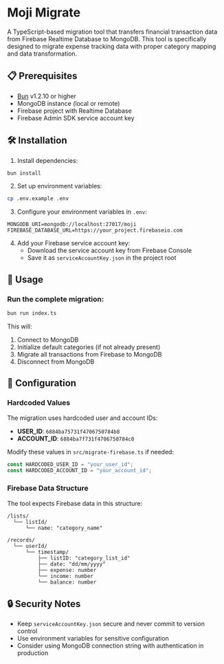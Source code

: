 # Moji Migrate

A TypeScript-based migration tool that transfers financial transaction data from Firebase Realtime Database to MongoDB. This tool is specifically designed to migrate expense tracking data with proper category mapping and data transformation.

## 📋 Prerequisites

- [Bun](https://bun.sh) v1.2.10 or higher
- MongoDB instance (local or remote)
- Firebase project with Realtime Database
- Firebase Admin SDK service account key

## 🛠️ Installation

1. Install dependencies:

```bash
bun install
```

2. Set up environment variables:

```bash
cp .env.example .env
```

3. Configure your environment variables in `.env`:

```env
MONGODB_URI=mongodb://localhost:27017/moji
FIREBASE_DATABASE_URL=https://your_project.firebaseio.com
```

4. Add your Firebase service account key:
   - Download the service account key from Firebase Console
   - Save it as `serviceAccountKey.json` in the project root

## 🚀 Usage

### Run the complete migration:

```bash
bun run index.ts
```

This will:

1. Connect to MongoDB
2. Initialize default categories (if not already present)
3. Migrate all transactions from Firebase to MongoDB
4. Disconnect from MongoDB

## 🔧 Configuration

### Hardcoded Values

The migration uses hardcoded user and account IDs:

- **USER_ID**: `6884ba75731f4706750784b8`
- **ACCOUNT_ID**: `6884ba7f731f4706750784c0`

Modify these values in `src/migrate-firebase.ts` if needed:

```typescript
const HARDCODED_USER_ID = "your_user_id";
const HARDCODED_ACCOUNT_ID = "your_account_id";
```

### Firebase Data Structure

The tool expects Firebase data in this structure:

```
/lists/
  └── listId/
      └── name: "category_name"

/records/
  └── userId/
      └── timestamp/
          ├── listID: "category_list_id"
          ├── date: "dd/mm/yyyy"
          ├── expense: number
          └── income: number
          └── balance: number
```

## 🔒 Security Notes

- Keep `serviceAccountKey.json` secure and never commit to version control
- Use environment variables for sensitive configuration
- Consider using MongoDB connection string with authentication in production
